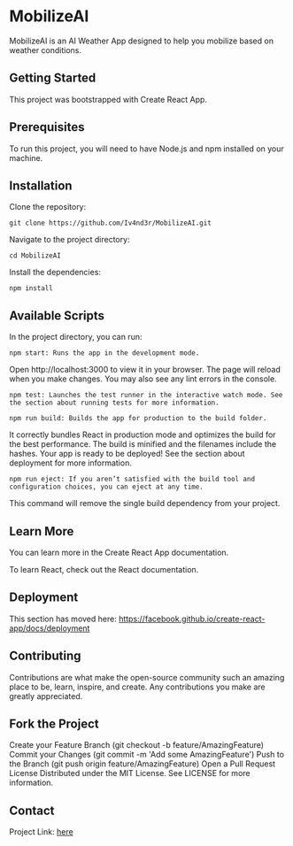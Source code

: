 # MobilizeAI
MobilizeAI is an AI Weather App designed to help you mobilize based on weather conditions.

## Getting Started
This project was bootstrapped with Create React App.

## Prerequisites
To run this project, you will need to have Node.js and npm installed on your machine.

## Installation
Clone the repository:
```
git clone https://github.com/Iv4nd3r/MobilizeAI.git
```
Navigate to the project directory:
```
cd MobilizeAI
```
Install the dependencies:
```
npm install
```
## Available Scripts
In the project directory, you can run:
```
npm start: Runs the app in the development mode.
```
Open http://localhost:3000 to view it in your browser. The page will reload when you make changes. You may also see any lint errors in the console.
```
npm test: Launches the test runner in the interactive watch mode. See the section about running tests for more information.
```
```
npm run build: Builds the app for production to the build folder.
```
It correctly bundles React in production mode and optimizes the build for the best performance. The build is minified and the filenames include the hashes. Your app is ready to be deployed! See the section about deployment for more information.
```
npm run eject: If you aren’t satisfied with the build tool and configuration choices, you can eject at any time.
```
This command will remove the single build dependency from your project.

## Learn More
You can learn more in the Create React App documentation.

To learn React, check out the React documentation.

## Deployment
This section has moved here: https://facebook.github.io/create-react-app/docs/deployment

## Contributing
Contributions are what make the open-source community such an amazing place to be, learn, inspire, and create. Any contributions you make are greatly appreciated.

## Fork the Project
Create your Feature Branch (git checkout -b feature/AmazingFeature)
Commit your Changes (git commit -m 'Add some AmazingFeature')
Push to the Branch (git push origin feature/AmazingFeature)
Open a Pull Request
License
Distributed under the MIT License. See LICENSE for more information.

## Contact
Project Link: [here](https://github.com/Iv4nd3r/MobilizeAI)
